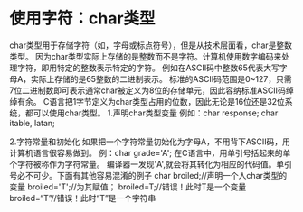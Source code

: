# 使用字符：char类型
char类型用于存储字符（如，字母或标点符号），但是从技术层面看，char是整数类型。
因为char类型实际上存储的是整数而不是字符。计算机使用数字编码来处理字符，即用特定的整数表示特定的字符。
例如在ASCⅡ码中整数65代表大写字母A，实际上存储的是65整数的二进制表示。
标准的ASCⅡ码范围是0~127，只需7位二进制数即可表示通常char被定义为8位的存储单元，因此容纳标准ASCⅡ码绰绰有余。
C语言把1字节定义为char类型占用的位数，因此无论是16位还是32位系统，都可以使用char类型。
1.声明char类型变量
例如：char response;
char itable, latan;

2.字符常量和初始化
如果把一个字符常量初始化为字母A，不用背下ASCⅡ码，用计算机语言很容易做到。
例：char grade='A';
在C语言中，用单引号括起来的单个字符被称作为字符常量。
编译器一发现'A',就会将其转化为相应的代码值。单引号必不可少。下面有其他容易混淆的例子
char broiled;//声明一个人char类型的变量
broiled='T';//为其赋值；
broiled=T;//错误！此时T是一个变量
broiled=“T”//错误！此时“T”是一个字符串
